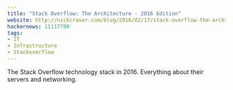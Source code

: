 ```yaml
---
title: "Stack Overflow: The Architecture - 2016 Edition"
website: http://nickcraver.com/blog/2016/02/17/stack-overflow-the-architecture-2016-edition/
hackernews: 11117799
tags:
- IT
- Infrastructure
- Stackoverflow
---
```


The Stack Overflow technology stack in 2016. Everything about their servers and networking.
